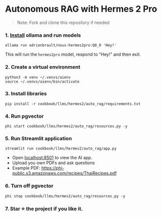 # Autonomous RAG with Hermes 2 Pro

> Note: Fork and clone this repository if needed

### 1. [Install](https://github.com/ollama/ollama?tab=readme-ov-file#macos) ollama and run models

```shell
ollama run adrienbrault/nous-hermes2pro:Q8_0 'Hey!'
```

This will run the `hermes2pro` model, respond to "Hey!" and then exit.


### 2. Create a virtual environment

```shell
python3 -m venv ~/.venvs/aienv
source ~/.venvs/aienv/bin/activate
```

### 3. Install libraries

```shell
pip install -r cookbook/llms/hermes2/auto_rag/requirements.txt
```

### 4. Run pgvector

```shell
phi start cookbook/llms/hermes2/auto_rag/resources.py -y
```

### 5. Run Streamlit application

```shell
streamlit run cookbook/llms/hermes2/auto_rag/app.py
```

- Open [localhost:8501](http://localhost:8501) to view the AI app.
- Upload you own PDFs and ask questions
- Example PDF: https://phi-public.s3.amazonaws.com/recipes/ThaiRecipes.pdf

### 6. Turn off pgvector

```shell
phi stop cookbook/llms/hermes2/auto_rag/resources.py -y
```

### 7. Star ⭐️ the project if you like it.
